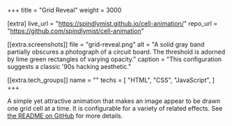 +++
title = "Grid Reveal"
weight = 3000

[extra]
live_url = "https://spindlymist.github.io/cell-animation/"
repo_url = "https://github.com/spindlymist/cell-animation"

[[extra.screenshots]]
file = "grid-reveal.png"
alt = "A solid gray band partially obscures a photograph of a circuit board. The threshold is adorned by lime green rectangles of varying opacity."
caption = "This configuration suggests a classic '90s hacking aesthetic."

[[extra.tech_groups]]
name = ""
techs = [
    "HTML",
    "CSS",
    "JavaScript",
]
+++

A simple yet attractive animation that makes an image appear to be drawn one grid cell at a time. It is configurable for a variety of related effects. See [the README on GitHub](https://github.com/spindlymist/cell-animation#customization) for more details.
